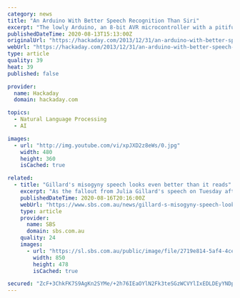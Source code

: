```yaml
---
category: news
title: "An Arduino With Better Speech Recognition Than Siri"
excerpt: "The lowly Arduino, an 8-bit AVR microcontroller with a pitiful amount of RAM, terribly small Flash storage space, and effectively no peripherals to speak of, has better speech recognition"
publishedDateTime: 2020-08-13T15:13:00Z
originalUrl: "https://hackaday.com/2013/12/31/an-arduino-with-better-speech-recognition-than-siri/"
webUrl: "https://hackaday.com/2013/12/31/an-arduino-with-better-speech-recognition-than-siri/"
type: article
quality: 39
heat: 39
published: false

provider:
  name: Hackaday
  domain: hackaday.com

topics:
  - Natural Language Processing
  - AI

images:
  - url: "http://img.youtube.com/vi/xpJXD2z8eWs/0.jpg"
    width: 480
    height: 360
    isCached: true

related:
  - title: "Gillard's misogyny speech looks even better than it reads"
    excerpt: "As the fallout from Julia Gillard's speech on Tuesday afternoon dies down, I find myself watching the footage again and again. While her words were compelling, the sting in the Prime Minister's performance was in her delivery."
    publishedDateTime: 2020-08-16T20:16:00Z
    webUrl: "https://www.sbs.com.au/news/gillard-s-misogyny-speech-looks-even-better-than-it-reads"
    type: article
    provider:
      name: SBS
      domain: sbs.com.au
    quality: 24
    images:
      - url: "https://sl.sbs.com.au/public/image/file/2719e814-5af4-4ce6-8b58-1c1970b71fa7/crop/16x9"
        width: 850
        height: 478
        isCached: true

secured: "ZcF+3ChkFK7S9AgKn2SYMe/+2h76IEaOYlN2Fk3teSGzWCVYlIxEDLDEyYNDpJiuJDVIFMJY9w+b9ZXrj1J96u+w54m7pDLnLKUA7oKAWx0F4OTTKP+skYKG4AMTgNqLQqCmCpN8pj4lTbD6kufGB8wtmZISvb2y0KcUa9cuCXjZufhpj2OL36o5dAMr8cyx+AIZV/6NEOavKZX7ev5gUzj7cmmiQKY9FZ4p80V3+aUazBxbmRdbkhNJL/vosrZhpDYVtMB934Sf/Jobmmi7OK5XjznleVtv5aeZ+d1eG2HK9/w9iUTsKyMUuYNzjBWvH9E+dqO1v3uO74P8IiWboA==;6qcabBeID5w4C1kELKnX9Q=="
---
```


